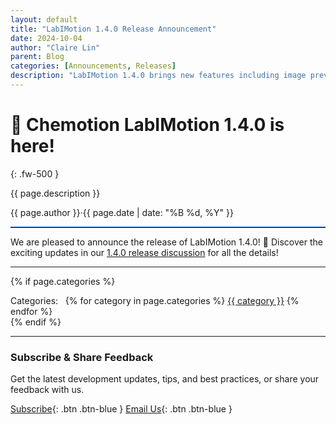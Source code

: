 ```yaml
---
layout: default
title: "LabIMotion 1.4.0 Release Announcement"
date: 2024-10-04
author: "Claire Lin"
parent: Blog
categories: [Announcements, Releases]
description: "LabIMotion 1.4.0 brings new features including image previews, custom labeling, and interactive workflows"
---
```


# 🥁 Chemotion LabIMotion 1.4.0 is here!
{: .fw-500 }

<span class="fs-3">{{ page.description }}<span>

<span class="fw-500">{{ page.author }}</span><span class="mx-2 fw-500">·</span><time datetime="{{ page.date | date_to_xmlschema }}" class="fw-500">{{ page.date | date: "%B %d, %Y" }}</time>

<hr style="border-top: 1px solid #0d6efd;">

We are pleased to announce the release of LabIMotion 1.4.0! 🚀 Discover the exciting updates in our [1.4.0 release discussion](https://github.com/LabIMotion/labimotion/discussions/30) for all the details!

---

{% if page.categories %}
  <div class="post-categories mt-6">
    Categories:&nbsp;&nbsp;
    {% for category in page.categories %}
      <a href="./categories#{{ category | slugify }}" class="category-tag">{{ category }}</a>
    {% endfor %}
  </div>
{% endif %}

---

### Subscribe & Share Feedback

Get the latest development updates, tips, and best practices, or share your feedback with us.

[<i class="bi bi-newspaper"></i> Subscribe](https://www.lists.kit.edu/sympa/subscribe/labimotion-users){: .btn .btn-blue }
[<i class="bi bi-envelope-at"></i> Email Us](mailto:chemotion-labimotion@lists.kit.edu){: .btn .btn-blue }
